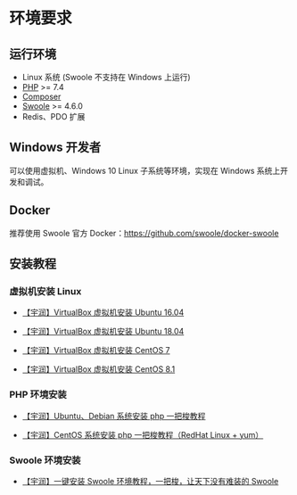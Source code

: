 # 环境要求

## 运行环境

- Linux 系统 (Swoole 不支持在 Windows 上运行)
- [PHP](https://php.net/) >= 7.4
- [Composer](https://getcomposer.org/)
- [Swoole](https://www.swoole.com/) >= 4.6.0
- Redis、PDO 扩展

## Windows 开发者

可以使用虚拟机、Windows 10 Linux 子系统等环境，实现在 Windows 系统上开发和调试。

## Docker

推荐使用 Swoole 官方 Docker：<https://github.com/swoole/docker-swoole>

## 安装教程

### 虚拟机安装 Linux

- [【宇润】VirtualBox 虚拟机安装 Ubuntu 16.04](https://www.bilibili.com/video/av88488788)

- [【宇润】VirtualBox 虚拟机安装 Ubuntu 18.04](https://www.bilibili.com/video/av88712228)

- [【宇润】VirtualBox 虚拟机安装 CentOS 7](https://www.bilibili.com/video/av89707677)

- [【宇润】VirtualBox 虚拟机安装 CentOS 8.1](https://www.bilibili.com/video/av89935801)

### PHP 环境安装

- [【宇润】Ubuntu、Debian 系统安装 php 一把梭教程](https://www.bilibili.com/video/av89346440)

- [【宇润】CentOS 系统安装 php 一把梭教程（RedHat Linux + yum）](https://www.bilibili.com/video/av89346440)

### Swoole 环境安装

- [【宇润】一键安装 Swoole 环境教程，一把梭，让天下没有难装的 Swoole](https://www.bilibili.com/video/av90802466)
